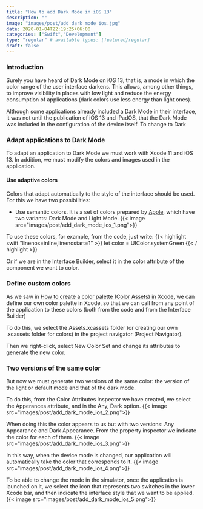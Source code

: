```yaml
---
title: "How to add Dark Mode in iOS 13"
description: ""
image: "images/post/add_dark_mode_ios.jpg"
date: 2020-01-04T22:19:25+06:00
categories: ["Swift","Development"]
type: "regular" # available types: [featured/regular]
draft: false
---
```


### Introduction

Surely you have heard of Dark Mode on iOS 13, that is, a mode in which the color range of the user interface darkens. This allows, among other things, to improve visibility in places with low light and reduce the energy consumption of applications (dark colors use less energy than light ones).

Although some applications already included a Dark Mode in their interface, it was not until the publication of iOS 13 and iPadOS, that the Dark Mode was included in the configuration of the device itself.
To change to Dark

### Adapt applications to Dark Mode

To adapt an application to Dark Mode we must work with Xcode 11 and iOS 13. In addition, we must modify the colors and images used in the application.

#### Use adaptive colors

Colors that adapt automatically to the style of the interface should be used. For this we have two possibilities:
* Use semantic colors. It is a set of colors prepared by [Apple](https://developer.apple.com/design/human-interface-guidelines/ios/visual-design/color/), which have two variants: Dark Mode and Light Mode.
{{< image src="images/post/add_dark_mode_ios_1.png">}}

To use these colors, for example, from the code, just write:
{{< highlight swift "linenos=inline,linenostart=1" >}}
 let color = UIColor.systemGreen
{{< / highlight >}}

Or if we are in the Interface Builder, select it in the color attribute of the component we want to color.
### Define custom colors

As we saw in [How to create a color palette (Color Assets) in Xcode](https://raulferrergarcia.netlify.app/blog/create_color_palette/), we can define our own color palette in Xcode, so that we can call from any point of the application to these colors (both from the code and from the Interface Builder)

To do this, we select the Assets.xcassets folder (or creating our own .xcassets folder for colors) in the project navigator (Project Navigator).

Then we right-click, select New Color Set and change its attributes to generate the new color.
### Two versions of the same color

But now we must generate two versions of the same color: the version of the light or default mode and that of the dark mode.

To do this, from the Color Attributes Inspector we have created, we select the Apperances attribute, and in the Any, Dark option.
{{< image src="images/post/add_dark_mode_ios_2.png">}}


When doing this the color appears to us but with two versions: Any Appearance and Dark Appearance. From the property inspector we indicate the color for each of them.
{{< image src="images/post/add_dark_mode_ios_3.png">}}

In this way, when the device mode is changed, our application will automatically take the color that corresponds to it.
{{< image src="images/post/add_dark_mode_ios_4.png">}}

To be able to change the mode in the simulator, once the application is launched on it, we select the icon that represents two switches in the lower Xcode bar, and then indicate the interface style that we want to be applied.
{{< image src="images/post/add_dark_mode_ios_5.png">}}
